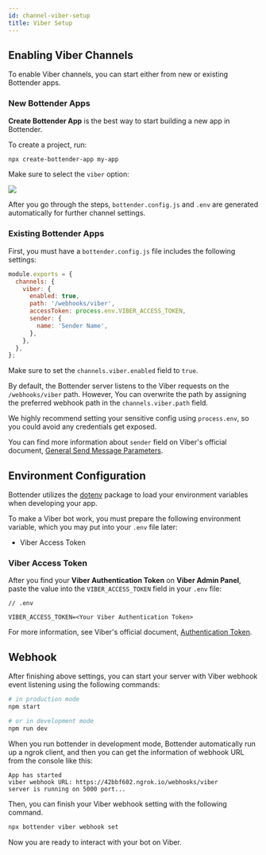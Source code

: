```yaml
---
id: channel-viber-setup
title: Viber Setup
---
```


## Enabling Viber Channels

To enable Viber channels, you can start either from new or existing Bottender apps.

### New Bottender Apps

**Create Bottender App** is the best way to start building a new app in Bottender.

To create a project, run:

```sh
npx create-bottender-app my-app
```

Make sure to select the `viber` option:

![](https://user-images.githubusercontent.com/3382565/67851228-f3508880-fb44-11e9-90aa-c5bcc2d96aa2.png)

After you go through the steps, `bottender.config.js` and `.env` are generated automatically for further channel settings.

### Existing Bottender Apps

First, you must have a `bottender.config.js` file includes the following settings:

```js
module.exports = {
  channels: {
    viber: {
      enabled: true,
      path: '/webhooks/viber',
      accessToken: process.env.VIBER_ACCESS_TOKEN,
      sender: {
        name: 'Sender Name',
      },
    },
  },
};
```

Make sure to set the `channels.viber.enabled` field to `true`.

By default, the Bottender server listens to the Viber requests on the `/webhooks/viber` path. However, You can overwrite the path by assigning the preferred webhook path in the `channels.viber.path` field.

We highly recommend setting your sensitive config using `process.env`, so you could avoid any credentials get exposed.

You can find more information about `sender` field on Viber's official document, [General Send Message Parameters](https://developers.viber.com/docs/api/rest-bot-api/#general-send-message-parameters).

## Environment Configuration

Bottender utilizes the [dotenv](https://www.npmjs.com/package/dotenv) package to load your environment variables when developing your app.

To make a Viber bot work, you must prepare the following environment variable, which you may put into your `.env` file later:

- Viber Access Token

### Viber Access Token

After you find your **Viber Authentication Token** on **Viber Admin Panel**, paste the value into the `VIBER_ACCESS_TOKEN` field in your `.env` file:

```
// .env

VIBER_ACCESS_TOKEN=<Your Viber Authentication Token>
```

For more information, see Viber's official document, [Authentication Token](https://developers.viber.com/docs/api/rest-bot-api/#authentication-token).

## Webhook

After finishing above settings, you can start your server with Viber webhook event listening using the following commands:

```sh
# in production mode
npm start

# or in development mode
npm run dev
```

When you run bottender in development mode, Bottender automatically run up a ngrok client, and then you can get the information of webhook URL from the console like this:

```
App has started
viber webhook URL: https://42bbf602.ngrok.io/webhooks/viber
server is running on 5000 port...
```

Then, you can finish your Viber webhook setting with the following command.

```sh
npx bottender viber webhook set
```

Now you are ready to interact with your bot on Viber.

